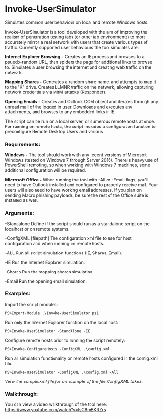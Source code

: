 # Invoke-UserSimulator
Simulates common user behaviour on local and remote Windows hosts.

Invoke-UserSimulator is a tool developed with the aim of improving the realism of penetration testing labs (or other lab environments) to more accurately mirror a real network with users that create various types of traffic. Currently supported user behaviours the tool simulates are:

**Internet Explorer Browsing -** Creates an IE process and browses to a psuedo-random URL, then spiders the page for additional links to browse to. Simulates a user browsing the internet and creating web traffic on the network. 

**Mapping Shares -** Generates a random share name, and attempts to map it to the "K" drive. Creates LLMNR traffic on the network, allowing capturing network credentials via MitM attacks (Responder).

**Opening Emails -** Creates and Outlook COM object and iterates through any unread mail of the logged in user. Downloads and executes any attachments, and browses to any embedded links in IE.

The script can be run on a local server, or numerous remote hosts at once. For running on remote hosts, the script includes a configuration function to preconfigure Remote Desktop Users and various 

### Requirements:
**Windows -** The tool should work with any recent versions of Microsoft Windows (tested on Windows 7 through Server 2016). There is heavy use of PowerShell remoting, so when working with Windows 7 machines, some additional configuration will be required. 

**Microsoft Office -** When running the tool with -All or -Email flags, you'll need to have Outlook installed and configured to properly receive mail. Your users will also need to have working email addresses. If you plan on sending Macro phishing payloads, be sure the rest of the Office suite is installed as well.

### Arguments:
-Standalone
Define if the script should run as a standalone script on the localhost or on remote systems.

-ConfigXML [filepath]
The configuration xml file to use for host configuration and when running on remote hosts.

-ALL
Run all script simulation functions (IE, Shares, Email).

-IE
Run the Internet Explorer simulation.

-Shares
Run the mapping shares simulation.

-Email
Run the opening email simulation.

### Examples:
Import the script modules:

`PS>Import-Module .\Invoke-UserSimulator.ps1`

Run only the Internet Explorer function on the local host:

`PS>Invoke-UserSimulator -StandAlone -IE`

Configure remote hosts prior to running the script remotely:

`PS>Invoke-ConfigureHosts -ConfigXML .\config.xml`

Run all simulation functionality on remote hosts configured in the config.xml file:

`PS>Invoke-UserSimulator -ConfigXML .\config.xml -All`

*View the sample.xml file for an example of the file ConfigXML takes.*

### Walkthrough:
You can view a video walkthrough of the tool here: https://www.youtube.com/watch?v=lsC8mBKRZrs
